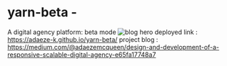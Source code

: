 # yarn-beta -
A digital agency platform: beta mode
![blog hero](https://github.com/Adaeze-k/yarn-beta/assets/55801004/d40ab73a-7f06-4930-bd8b-38421d433ecb)
deployed link :  https://adaeze-k.github.io/yarn-beta/
project blog : https://medium.com/@adaezemcqueen/design-and-development-of-a-responsive-scalable-digital-agency-e65fa17748a7

